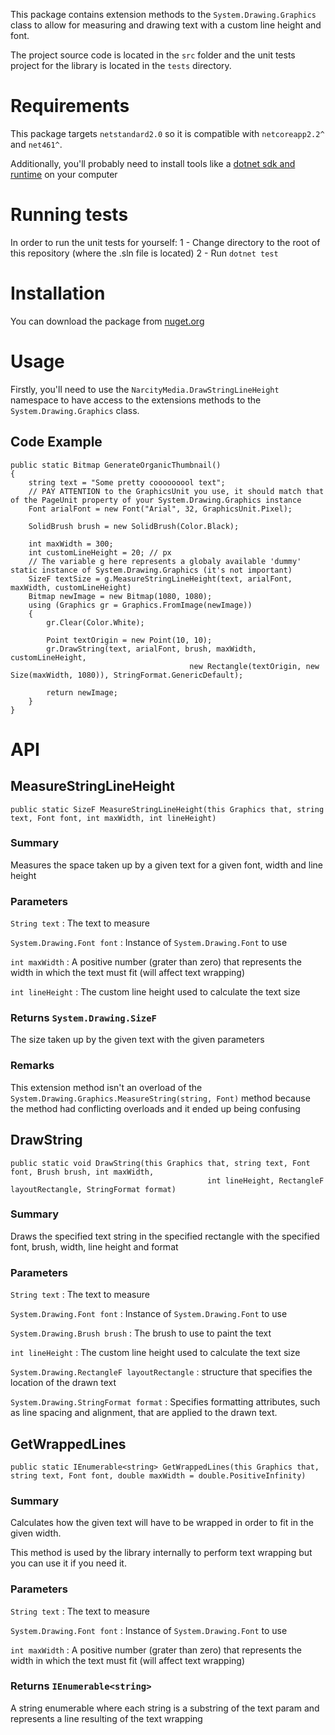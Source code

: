 This package contains extension methods to the `System.Drawing.Graphics` class to allow for measuring and drawing text with a custom line height and font.

The project source code is located in the `src` folder and the unit tests project for the library is located in the `tests` directory.

# Requirements
This package targets `netstandard2.0` so it is compatible with `netcoreapp2.2^` and `net461^`.

Additionally, you'll probably need to install tools like a [dotnet sdk and runtime](https://dotnet.microsoft.com/download) on your computer

# Running tests

In order to run the unit tests for yourself:
 1 - Change directory to the root of this repository (where the .sln file is located)
 2 - Run `dotnet test`

# Installation

You can download the package from [nuget.org](https://www.nuget.org/packages/DrawStringLineHeight/)

# Usage

Firstly, you'll need to use the `NarcityMedia.DrawStringLineHeight` namespace to have access to the extensions methods to the `System.Drawing.Graphics` class.

## Code Example

```Csharp
public static Bitmap GenerateOrganicThumbnail()
{
    string text = "Some pretty cooooooool text";
    // PAY ATTENTION to the GraphicsUnit you use, it should match that of the PageUnit property of your System.Drawing.Graphics instance
    Font arialFont = new Font("Arial", 32, GraphicsUnit.Pixel);

    SolidBrush brush = new SolidBrush(Color.Black);

    int maxWidth = 300;
    int customLineHeight = 20; // px
    // The variable g here represents a globaly available 'dummy' static instance of System.Drawing.Graphics (it's not important)
    SizeF textSize = g.MeasureStringLineHeight(text, arialFont, maxWidth, customLineHeight)
    Bitmap newImage = new Bitmap(1080, 1080);
    using (Graphics gr = Graphics.FromImage(newImage))
    {
        gr.Clear(Color.White);

        Point textOrigin = new Point(10, 10);
        gr.DrawString(text, arialFont, brush, maxWidth, customLineHeight,
                                        new Rectangle(textOrigin, new Size(maxWidth, 1080)), StringFormat.GenericDefault);

        return newImage;
    }
}
```

# API

## MeasureStringLineHeight

```
public static SizeF MeasureStringLineHeight(this Graphics that, string text, Font font, int maxWidth, int lineHeight)
```

### Summary
Measures the space taken up by a given text for a given font, width and line height

### Parameters
`String text` : The text to measure

`System.Drawing.Font font` : Instance of `System.Drawing.Font` to use

`int maxWidth` : A positive number (grater than zero) that represents the width in which the text must fit (will affect text wrapping)

`int lineHeight` : The custom line height used to calculate the text size


### Returns `System.Drawing.SizeF`
The size taken up by the given text with the given parameters

### Remarks
This extension method isn't an overload of the `System.Drawing.Graphics.MeasureString(string, Font)` method
because the method had conflicting overloads and it ended up being confusing

## DrawString

```
public static void DrawString(this Graphics that, string text, Font font, Brush brush, int maxWidth,
                                            int lineHeight, RectangleF layoutRectangle, StringFormat format)
```

### Summary
Draws the specified text string in the specified rectangle with the specified font, brush,
width, line height and format

### Parameters
`String text` : The text to measure

`System.Drawing.Font font` : Instance of `System.Drawing.Font` to use

`System.Drawing.Brush brush` : The brush to use to paint the text

`int lineHeight` : The custom line height used to calculate the text size

`System.Drawing.RectangleF layoutRectangle` : structure that specifies the location of the drawn text

`System.Drawing.StringFormat format` : Specifies formatting attributes, such as line spacing and alignment, that are applied to the drawn text.

## GetWrappedLines

```
public static IEnumerable<string> GetWrappedLines(this Graphics that, string text, Font font, double maxWidth = double.PositiveInfinity)
```

### Summary
Calculates how the given text will have to be wrapped in order to fit in the given width.

This method is used by the library internally to perform text wrapping but you can use it if you need it.

### Parameters

`String text` : The text to measure

`System.Drawing.Font font` : Instance of `System.Drawing.Font` to use

`int maxWidth` : A positive number (grater than zero) that represents the width in which the text must fit (will affect text wrapping)

### Returns `IEnumerable<string>`
A string enumerable where each string is a substring of the text param and represents a line
resulting of the text wrapping
